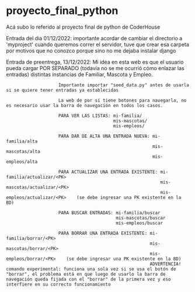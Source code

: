 # proyecto_final_python
Acá subo lo referido al proyecto final de python de CoderHouse

Entrada del dia 01/12/2022:
                        importante acordar de cambiar el directorio a 'myproject' cuando queremos correr el servidor, tuve que crear esa carpeta por motivos que no conozco porque sino no me dejaba instalar django

Entrada de preentrega, 13/12/2022:
                        Mi idea en esta web es que el usuario pueda cargar POR SEPARADO (todavía no se me ocurrió cómo enlazar las entradas) distintas instancias de Familiar, Mascota y Empleo.

                        Importante importar "seed_data.py" antes de usarla si se quiere tener entradas ya establecidas
                        
                        La web de por sí tiene botones para navegarla, no es necesario usar la barra de navegación en todos los casos.

                        PARA VER LAS LISTAS: mi-familia/
                                             mis-mascotas/
                                             mis-empleos/ 
                        
                        PARA DAR DE ALTA UNA ENTRADA NUEVA: mi-familia/alta
                                                            mis-mascotas/alta
                                                            mis-empleos/alta

                        PARA ACTUALIZAR UNA ENTRADA EXISTENTE: mi-familia/actualizar/<PK>
                                                               mis-mascotas/actualizar/<PK>
                                                               mis-empleos/actualizar/<PK>    (se debe ingresar una PK existente en la BD)

                        PARA BUSCAR ENTRADAS: mi-familia/buscar
                                              mis-mascotas/buscar
                                              mis-empleos/buscar 

                        PARA BORRAR UNA ENTRADA EXISTENTE: mi-familia/borrar/<PK>
                                                           mis-mascotas/borrar/<PK>
                                                           mis-empleos/borrar/<PK>    (se debe ingresar una PK existente en la BD)
                                                           ADVERTENCIA! comando experimental: funciona una sola vez si se usa el botón de "borrar", el problema está en que luego de usarlo la barra de navegación queda fijada con el "borrar" de la primera vez y eso interfiere en su correcto funcionamiento